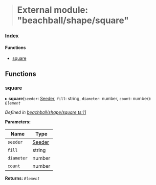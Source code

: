 > # External module: "beachball/shape/square"

### Index

#### Functions

* [square](_beachball_shape_square_.md#square)

## Functions

###  square

▸ **square**(`seeder`: [Seeder](_beachball_types_.md#seeder), `fill`: string, `diameter`: number, `count`: number): *`Element`*

*Defined in [beachball/shape/square.ts:11](https://github.com/polkadot-js/ui/blob/88777fd/packages/ui-identicon/src/beachball/shape/square.ts#L11)*

**Parameters:**

Name | Type |
------ | ------ |
`seeder` | [Seeder](_beachball_types_.md#seeder) |
`fill` | string |
`diameter` | number |
`count` | number |

**Returns:** *`Element`*